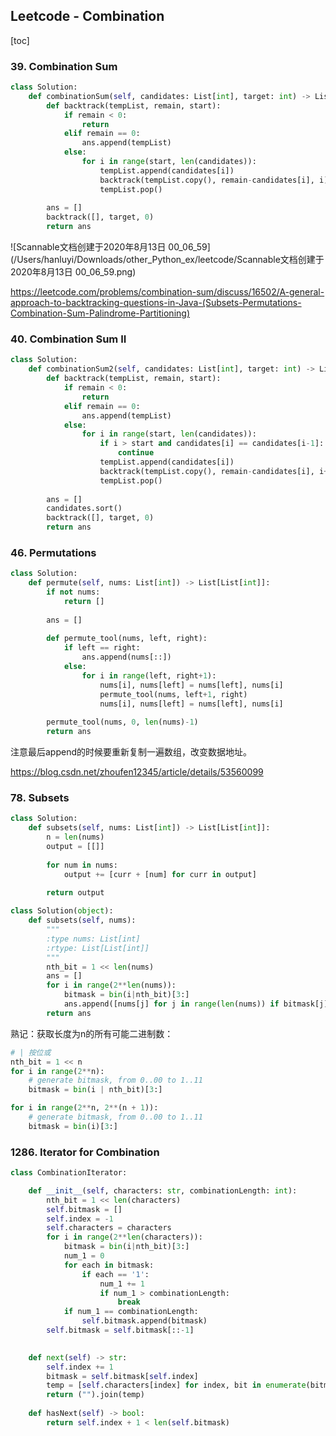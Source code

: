 ## Leetcode - Combination

[toc]

### 39. Combination Sum

```python
class Solution:
    def combinationSum(self, candidates: List[int], target: int) -> List[List[int]]:
        def backtrack(tempList, remain, start):
            if remain < 0:
                return
            elif remain == 0:
                ans.append(tempList)
            else:
                for i in range(start, len(candidates)):
                    tempList.append(candidates[i])
                    backtrack(tempList.copy(), remain-candidates[i], i)
                    tempList.pop()
        
        ans = []
        backtrack([], target, 0)
        return ans
```

![Scannable文档创建于2020年8月13日 00_06_59](/Users/hanluyi/Downloads/other_Python_ex/leetcode/Scannable文档创建于2020年8月13日 00_06_59.png)

https://leetcode.com/problems/combination-sum/discuss/16502/A-general-approach-to-backtracking-questions-in-Java-(Subsets-Permutations-Combination-Sum-Palindrome-Partitioning)



### 40. Combination Sum II

```python
class Solution:
    def combinationSum2(self, candidates: List[int], target: int) -> List[List[int]]:
        def backtrack(tempList, remain, start):
            if remain < 0:
                return
            elif remain == 0:
                ans.append(tempList)
            else:
                for i in range(start, len(candidates)):
                    if i > start and candidates[i] == candidates[i-1]:
                        continue
                    tempList.append(candidates[i])
                    backtrack(tempList.copy(), remain-candidates[i], i+1)
                    tempList.pop()
        
        ans = []
        candidates.sort()
        backtrack([], target, 0)
        return ans
```



### 46. Permutations

```python
class Solution:
    def permute(self, nums: List[int]) -> List[List[int]]:
        if not nums:
            return []
        
        ans = []
        
        def permute_tool(nums, left, right):
            if left == right:
                ans.append(nums[::])
            else:
                for i in range(left, right+1):
                    nums[i], nums[left] = nums[left], nums[i]
                    permute_tool(nums, left+1, right)
                    nums[i], nums[left] = nums[left], nums[i]
        
        permute_tool(nums, 0, len(nums)-1)
        return ans
```

注意最后append的时候要重新复制一遍数组，改变数据地址。

https://blog.csdn.net/zhoufen12345/article/details/53560099



### 78. Subsets

```python
class Solution:
    def subsets(self, nums: List[int]) -> List[List[int]]:
        n = len(nums)
        output = [[]]
        
        for num in nums:
            output += [curr + [num] for curr in output]
        
        return output
```

```python
class Solution(object):
    def subsets(self, nums):
        """
        :type nums: List[int]
        :rtype: List[List[int]]
        """
        nth_bit = 1 << len(nums)
        ans = []
        for i in range(2**len(nums)):
            bitmask = bin(i|nth_bit)[3:]
            ans.append([nums[j] for j in range(len(nums)) if bitmask[j] == '1'])
        return ans
```

熟记：获取长度为n的所有可能二进制数：

```python
# | 按位或
nth_bit = 1 << n
for i in range(2**n):
    # generate bitmask, from 0..00 to 1..11
    bitmask = bin(i | nth_bit)[3:]
```

```python
for i in range(2**n, 2**(n + 1)):
    # generate bitmask, from 0..00 to 1..11
    bitmask = bin(i)[3:]
```



### 1286. Iterator for Combination

```python
class CombinationIterator:

    def __init__(self, characters: str, combinationLength: int):
        nth_bit = 1 << len(characters)
        self.bitmask = []
        self.index = -1
        self.characters = characters
        for i in range(2**len(characters)):
            bitmask = bin(i|nth_bit)[3:]
            num_1 = 0
            for each in bitmask:
                if each == '1':
                    num_1 += 1
                    if num_1 > combinationLength:
                        break
            if num_1 == combinationLength:
                self.bitmask.append(bitmask)
        self.bitmask = self.bitmask[::-1]
        

    def next(self) -> str:
        self.index += 1
        bitmask = self.bitmask[self.index]
        temp = [self.characters[index] for index, bit in enumerate(bitmask) if bit == '1']
        return ("").join(temp)
    
    def hasNext(self) -> bool:
        return self.index + 1 < len(self.bitmask)
```

